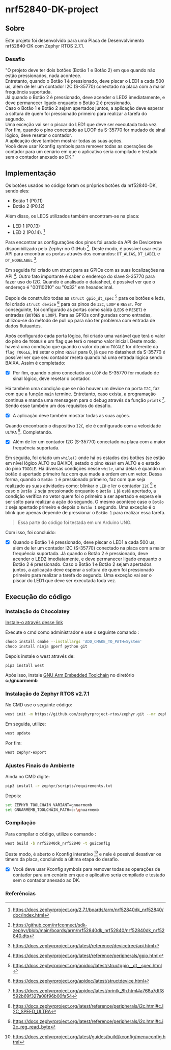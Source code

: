 # nrf52840-DK-project

## Sobre

Este projeto foi desenvolvido para uma Placa de Desenvolvimento nrf52840-DK com Zephyr RTOS 2.7.1. 

### Desafio

"O projeto deve ter dois botões (Botão 1 e Botão 2) em que quando não estão pressionados, nada acontece.   
Entretanto, quando o Botão 1 é pressionado, deve piscar o LED1 a cada 500 us, além de ler um contador I2C (S-35770) conectado na placa com a maior frequência suportada.  
Já quando o Botão 2 é pressionado, deve acender o LED2 imediatamente, e deve permanecer ligado enquanto o Botão 2 é pressionado.  
Caso o Botão 1 e Botão 2 sejam apertados juntos, a aplicação deve esperar a soltura de quem foi pressionado primeiro para realizar a tarefa do segundo.   
Uma exceção vai ser o piscar do LED1 que deve ser executada toda vez.  
Por fim, quando o pino conectado ao LOOP da S-35770 for mudado de sinal lógico, deve resetar o contador.  
A aplicação deve também mostrar todas as suas ações.  
Você deve usar Kconfig symbols para remover todas as operações de contador para um cenário em que o aplicativo seria compilado e testado sem o contador anexado ao DK."  

## Implementação

Os botões usados no código foram os próprios botões da nrf52840-DK, sendo eles: 
- Botão 1 (P0.11)
- Botão 2 (P0.12)

Além disso, os LEDS utilizados também encontram-se na placa: 
- LED 1 (P0.13) 
- LED 2 (P0.14). [^1]

Para encontrar as configurações dos pinos foi usado da API de Devicetree disponibilizado pelo Zephyr no GitHub [^2]. Deste modo, é possível usar esta API para encontrar as portas através dos comandos:
`DT_ALIAS`, `DT_LABEL` e `DT_NODELABEL` [^3]. 


Em seguida foi criado um struct para as GPIOs com as suas localizações na API [^4]. Outro fato importante é saber o endereço do slave S-35770 para fazer uso do I2C. Quando é analisado o datasheet, é possível ver que o endereço é "00110010" ou "0x32" em hexadecimal. 


Depois de construído todas as `struct gpio_dt_spec` [^5] para os botões e leds, foi criado `struct device` [^6] para os pinos de `I2C`, `LOOP` e `RESET`. Por conseguinte, foi configurado as portas como saída (`LEDS` e `RESET`) e entradas (`BOTÕES` e `LOOP`). Para as GPIOs configuradas como entradas, utilizou-se do método de pull up para não ter problema com entrada de dados flutuantes.

Após configurado cada porta lógica, foi criado uma variável que terá o valor do pino de `TOGGLE` e um flag que terá o mesmo valor inicial. Deste modo, haverá uma condição que quando o valor do pino `TOGGLE` for diferente da `flag TOGGLE`, irá setar o pino `RESET` para 0, já que no datasheet da S-35770 é possível ver que seu contador reseta quando há uma entrada lógica sendo BAIXA. Assim é completado: 

- [x] Por fim, quando o pino conectado ao `LOOP` da S-35770 for mudado de sinal lógico, deve resetar o contador.

Há também uma condição que se não houver um device na porta `I2C`, faz com que a função `main` termine. Entretanto, caso exista, a programação continua e manda uma mensagem para o debug através da função `printk` [^7]. 
Sendo esse também um dos requisitos do desafio.

- [x] A aplicação deve também mostrar todas as suas ações.


Quando encontrado o dispositivo `I2C`, ele é configurado com a velocidade `ULTRA` [^8]. Completando.

- [x] Além de ler um contador I2C (S-35770) conectado na placa com a maior frequência suportada.

Em seguida, foi criado um `while()` onde há os estados dos botões (se estão em nível lógico ALTO ou BAIXO), setado o pino `RESET` em ALTO e o estado do pino `TOGGLE`. Há diversas condições nesse `while`, uma delas é quando um botão é apertado primeiro faz com que mude a ordem em um vetor. Dessa forma, quando o `Botão 1` é pressionado primeiro, faz com que seja realizado as suas atividades como: blinkar o `LED` e ler o contador `I2C` [^9] e caso o `Botão 2` seja pressionado enquanto o `Botão 1` já está apertado, a condição verifica no vetor quem foi o primeiro a ser apertado e espera ele ser solto para realizar a ação do segundo. O mesmo acontece caso o `Botão 2` seja apertado primeiro e depois o `Botão 1` segundo. Uma exceção é o blink que apenas depende de pressionar o `Botão 1` para realizar essa tarefa.
> Essa parte do código foi testada em um Arduino UNO. 

Com isso, foi concluído:

- [x] Quando o Botão 1 é pressionado, deve piscar o LED1 a cada 500 us, além de ler um contador I2C (S-35770) conectado na placa com a maior frequência suportada. Já quando o Botão 2 é pressionado, deve acender o LED2 imediatamente, e deve permanecer ligado enquanto o Botão 2 é pressionado. Caso o Botão 1 e Botão 2 sejam apertados juntos, a aplicação deve esperar a soltura de quem foi pressionado primeiro para realizar a tarefa do segundo. Uma exceção vai ser o piscar do LED1 que deve ser executada toda vez.  

## Execução do código

### Instalação do Chocolatey

[Instale-o através desse link](https://chocolatey.org/install)

Execute o cmd como administrador e use o seguinte comando :

```bash
choco install cmake --installargs 'ADD_CMAKE_TO_PATH=System'
choco install ninja gperf python git
```

Depois instale o west através de:

```
pip3 install west
```

Após isso, instale [GNU Arm Embedded Toolchain](https://developer.arm.com/tools-and-software/open-source-software/developer-tools/gnu-toolchain/gnu-rm/downloads) no diretório **c:/gnuarmemb**

### Instalação do Zephyr RTOS v2.7.1

No CMD use o seguinte código:

```bash
west init -m https://github.com/zephyrproject-rtos/zephyr.git --mr zephyr-v2.7.1
```

Em seguida, utilize:

```bash
west update
```

Por fim:

```bash
west zephyr-export
```

### Ajustes Finais do Ambiente

Ainda no CMD digite:
```bash
pip3 install -r zephyr/scripts/requirements.txt
```
Depois:

```bash
set ZEPHYR_TOOLCHAIN_VARIANT=gnuarmemb
set GNUARMEMB_TOOLCHAIN_PATH=c:\gnuarmemb
```

### Compilação
Para compilar o código, utilize o comando :

```bash
west build -b nrf52840dk_nrf52840 -t guiconfig
```

Deste modo, é aberto o Kconfig interativo [^10] e nele é possível desativar os timers da placa, concluindo a última etapa do desafio.

- [x] Você deve usar Kconfig symbols para remover todas as operações de contador para um cenário em que o aplicativo seria compilado e testado sem o contador anexado ao DK.

### Referências

[^1]:https://docs.zephyrproject.org/2.7.1/boards/arm/nrf52840dk_nrf52840/doc/index.html

[^2]:https://github.com/nrfconnect/sdk-zephyr/blob/main/boards/arm/nrf52840dk_nrf52840/nrf52840dk_nrf52840.dts

[^3]:https://docs.zephyrproject.org/latest/reference/devicetree/api.html

[^4]:https://docs.zephyrproject.org/latest/reference/peripherals/gpio.html

[^5]:https://docs.zephyrproject.org/apidoc/latest/structgpio__dt__spec.html

[^6]:https://docs.zephyrproject.org/apidoc/latest/structdevice.html

[^7]:https://docs.zephyrproject.org/apidoc/latest/printk_8h.html#a768a7dff8592b69f327a08f96b00fa54

[^8]:https://docs.zephyrproject.org/latest/reference/peripherals/i2c.html#c.I2C_SPEED_ULTRA

[^9]:https://docs.zephyrproject.org/latest/reference/peripherals/i2c.html#c.i2c_reg_read_byte

[^10]:https://docs.zephyrproject.org/latest/guides/build/kconfig/menuconfig.html

